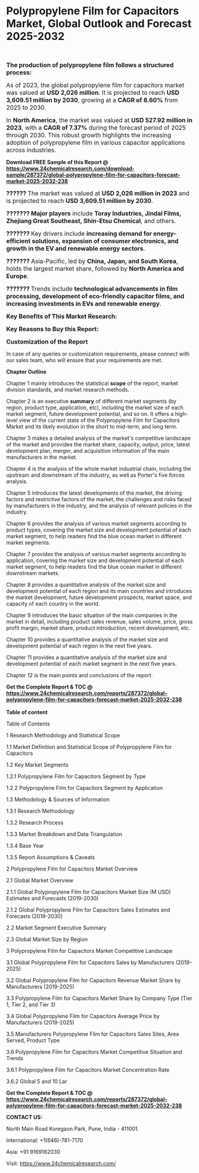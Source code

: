 <h1>Polypropylene Film for Capacitors Market, Global Outlook and Forecast 2025-2032</h1><br/><p><span style="font-size:16px"><strong>The production of polypropylene film follows a structured process:</strong></span></p><p><span style="font-size:16px">As of 2023, the global polypropylene film for capacitors market was valued at <strong>USD 2,026 million</strong>. It is projected to reach <strong>USD 3,609.51 million by 2030</strong>, growing at a <strong><strong>CAGR</strong> of 8.60%</strong> from 2025 to 2030.</span></p><p><span style="font-size:16px">In <strong>North America</strong>, the market was valued at <strong>USD 527.92 million in 2023</strong>, with a <strong><strong>CAGR</strong> of 7.37%</strong> during the forecast period of 2025 through 2030. This robust growth highlights the increasing adoption of polypropylene film in various capacitor applications across industries.</span></p><div><b>Download FREE Sample of this Report @ <a href="https://www.24chemicalresearch.com/download-sample/287372/global-polypropylene-film-for-capacitors-forecast-market-2025-2032-238">https://www.24chemicalresearch.com/download-sample/287372/global-polypropylene-film-for-capacitors-forecast-market-2025-2032-238</a></b></div><p><span style="font-size:16px"><strong>?????? </strong>The market was valued at <strong>USD 2,026 million in 2023</strong> and is projected to reach <strong>USD 3,609.51 million by 2030</strong>.</span></p><p><span style="font-size:16px"><strong>??????? </strong><strong>Major players</strong> include <strong>Toray Industries, Jindal Films, Zhejiang Great Southeast, Shin-Etsu Chemical</strong>, and others.</span></p><p><span style="font-size:16px"><strong>??????? </strong>Key drivers include <strong>increasing demand for energy-efficient solutions, expansion of consumer electronics, and growth in the EV and renewable energy sectors</strong>.</span></p><p><span style="font-size:16px"><strong>??????? </strong>Asia-Pacific, led by <strong>China, Japan, and South Korea</strong>, holds the largest market share, followed by <strong>North America and Europe</strong>.</span></p><p><span style="font-size:16px"><strong>??????? </strong>Trends include <strong>technological advancements in film processing, development of eco-friendly capacitor films, and increasing investments in EVs and renewable energy</strong>.</span></p><p><span style="font-size:16px"><strong>Key Benefits of This Market Research:</strong></span></p><p><span style="font-size:16px"><strong>Key <strong>Reasons to Buy</strong> this Report:</strong></span></p><p><span style="font-size:16px"><strong>Customization of the Report</strong></span></p><p>In case of any queries or customization requirements, please connect with our sales team, who will ensure that your requirements are met.</p><p><strong>Chapter Outline</strong></p><p>Chapter 1 mainly introduces the statistical <strong>scope</strong> of the report, market division standards, and market research methods.</p><p>Chapter 2 is an executive <strong>summary</strong> of different market segments (by region, product type, application, etc), including the market size of each market segment, future development potential, and so on. It offers a high-level view of the current state of the Polypropylene Film for Capacitors Market and its likely evolution in the short to mid-term, and long term.</p><p>Chapter 3 makes a detailed analysis of the market's competitive landscape of the market and provides the market share, capacity, output, price, latest development plan, merger, and acquisition information of the main manufacturers in the market.</p><p>Chapter 4 is the analysis of the whole market industrial chain, including the upstream and downstream of the industry, as well as Porter's five forces analysis.</p><p>Chapter 5 introduces the latest developments of the market, the driving factors and restrictive factors of the market, the challenges and risks faced by manufacturers in the industry, and the analysis of relevant policies in the industry.</p><p>Chapter 6 provides the analysis of various market segments according to product types, covering the market size and development potential of each market segment, to help readers find the blue ocean market in different market segments.</p><p>Chapter 7 provides the analysis of various market segments according to application, covering the market size and development potential of each market segment, to help readers find the blue ocean market in different downstream markets.</p><p>Chapter 8 provides a quantitative analysis of the market size and development potential of each region and its main countries and introduces the market development, future development prospects, market space, and capacity of each country in the world.</p><p>Chapter 9 introduces the basic situation of the main companies in the market in detail, including product sales revenue, sales volume, price, gross profit margin, market share, product introduction, recent development, etc.</p><p>Chapter 10 provides a quantitative analysis of the market size and development potential of each region in the next five years.</p><p>Chapter 11 provides a quantitative analysis of the market size and development potential of each market segment in the next five years.</p><p>Chapter 12 is the main points and conclusions of the report.</p><div><b>Get the Complete Report & TOC @ <a href="https://www.24chemicalresearch.com/reports/287372/global-polypropylene-film-for-capacitors-forecast-market-2025-2032-238">https://www.24chemicalresearch.com/reports/287372/global-polypropylene-film-for-capacitors-forecast-market-2025-2032-238</a></b></div><br><b>Table of content</b><p>Table of Contents<br />
 
 1 Research Methodology and Statistical Scope<br />
 
 1.1 Market Definition and Statistical Scope of Polypropylene Film for Capacitors<br />
 
 1.2 Key Market Segments<br />
 
 1.2.1 Polypropylene Film for Capacitors Segment by Type<br />
 
 1.2.2 Polypropylene Film for Capacitors Segment by Application<br />
 
 1.3 Methodology & Sources of Information<br />
 
 1.3.1 Research Methodology<br />
 
 1.3.2 Research Process<br />
 
 1.3.3 Market Breakdown and Data Triangulation<br />
 
 1.3.4 Base Year<br />
 
 1.3.5 Report Assumptions & Caveats<br />
 
 2 Polypropylene Film for Capacitors Market Overview<br />
 
 2.1 Global Market Overview<br />
 
 2.1.1 Global Polypropylene Film for Capacitors Market Size (M USD) Estimates and Forecasts (2019-2030)<br />
 
 2.1.2 Global Polypropylene Film for Capacitors Sales Estimates and Forecasts (2019-2030)<br />
 
 2.2 Market Segment Executive Summary<br />
 
 2.3 Global Market Size by Region<br />
 
 3 Polypropylene Film for Capacitors Market Competitive Landscape<br />
 
 3.1 Global Polypropylene Film for Capacitors Sales by Manufacturers (2019-2025)<br />
 
 3.2 Global Polypropylene Film for Capacitors Revenue Market Share by Manufacturers (2019-2025)<br />
 
 3.3 Polypropylene Film for Capacitors Market Share by Company Type (Tier 1, Tier 2, and Tier 3)<br />
 
 3.4 Global Polypropylene Film for Capacitors Average Price by Manufacturers (2019-2025)<br />
 
 3.5 Manufacturers Polypropylene Film for Capacitors Sales Sites, Area Served, Product Type<br />
 
 3.6 Polypropylene Film for Capacitors Market Competitive Situation and Trends<br />
 
 3.6.1 Polypropylene Film for Capacitors Market Concentration Rate<br />
 
 3.6.2 Global 5 and 10 Lar<br><div><b>Get the Complete Report & TOC @ <a href="https://www.24chemicalresearch.com/reports/287372/global-polypropylene-film-for-capacitors-forecast-market-2025-2032-238">https://www.24chemicalresearch.com/reports/287372/global-polypropylene-film-for-capacitors-forecast-market-2025-2032-238</a></b></div></p>
 
 <b>CONTACT US:</b><br>
 
 North Main Road Koregaon Park, Pune, India - 411001.<br/>
 
 International: +1(646)-781-7170<br/>
 
 Asia: +91 9169162030<br/>
 
 Visit: <a href="https://www.24chemicalresearch.com/">https://www.24chemicalresearch.com/</a>
 
 <br>
